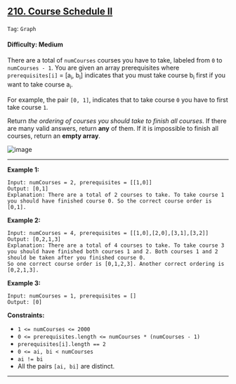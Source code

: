 ## [210. Course Schedule II](https://leetcode.com/problems/course-schedule-ii/)

```Tag```: ```Graph```

#### Difficulty: Medium

There are a total of ```numCourses``` courses you have to take, labeled from ```0``` to ```numCourses - 1```. You are given an array prerequisites where ```prerequisites[i]``` = [a<sub>i</sub>, b<sub>i</sub>] indicates that you must take course b<sub>i</sub> first if you want to take course a<sub>i</sub>.

For example, the pair ```[0, 1]```, indicates that to take course ```0``` you have to first take course ```1```.

Return _the ordering of courses you should take to finish all courses_. If there are many valid answers, return __any__ of them. If it is impossible to finish all courses, return an __empty array__.

![image](https://user-images.githubusercontent.com/35042430/224572914-c5514125-7cfe-4c19-bd2d-9bd22c5d9eef.png)

---

__Example 1:__
```
Input: numCourses = 2, prerequisites = [[1,0]]
Output: [0,1]
Explanation: There are a total of 2 courses to take. To take course 1 you should have finished course 0. So the correct course order is [0,1].
```

__Example 2:__
```
Input: numCourses = 4, prerequisites = [[1,0],[2,0],[3,1],[3,2]]
Output: [0,2,1,3]
Explanation: There are a total of 4 courses to take. To take course 3 you should have finished both courses 1 and 2. Both courses 1 and 2 should be taken after you finished course 0.
So one correct course order is [0,1,2,3]. Another correct ordering is [0,2,1,3].
```

__Example 3:__
```
Input: numCourses = 1, prerequisites = []
Output: [0]
```

__Constraints:__

- ```1 <= numCourses <= 2000```
- ```0 <= prerequisites.length <= numCourses * (numCourses - 1)```
- ```prerequisites[i].length == 2```
- ```0 <= ai, bi < numCourses```
- ```ai != bi```
- All the pairs ```[ai, bi]``` are distinct.

---
